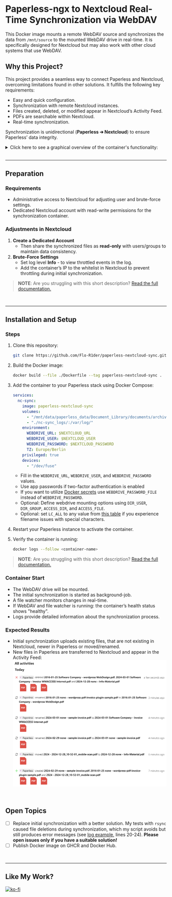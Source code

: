 # Paperless-ngx to Nextcloud Real-Time Synchronization via WebDAV

This Docker image mounts a remote WebDAV source and synchronizes the data from `/mnt/source` to the mounted WebDAV drive in real-time. It is specifically designed for Nextcloud but may also work with other cloud systems that use WebDAV.

## Why this Project?
This project provides a seamless way to connect Paperless and Nextcloud, overcoming limitations found in other solutions. It fulfills the following key requirements:

- Easy and quick configuration.
- Synchronization with remote Nextcloud instances.
- Files created, deleted, or modified appear in Nextcloud’s Activity Feed.
- PDFs are searchable within Nextcloud.
- Real-time synchronization.

Synchronization is unidirectional (**Paperless ➔ Nextcloud**) to ensure Paperless’ data integrity.
<details>
<summary>Click here to see a graphical overview of the container's functionality:</summary>

![](documentation/my-setup_diagram-1.drawio.svg)
</details>
<br>

---

## Preparation

### Requirements
- Administrative access to Nextcloud for adjusting user and brute-force settings.
- Dedicated Nextcloud account with read-write permissions for the synchronization container.

### Adjustments in Nextcloud
1. **Create a Dedicated Account**
   - Then share the synchronized files as **read-only** with users/groups to maintain data consistency.
2. **Brute-Force Settings**
   - Set log level **Info** - to view throttled events in the log.
   - Add the container’s IP to the whitelist in Nextcloud to prevent throttling during initial synchronization.

> **NOTE**: Are you struggling with this short description? [Read the full documentation.](documentation/README.md)

<br>

---

## Installation and Setup

### Steps
1. Clone this repository:
   ```bash
   git clone https://github.com/Flo-R1der/paperless-nextcloud-sync.git
   ```
2. Build the Docker image:
   ```bash
   docker build --file ./Dockerfile --tag paperless-nextcloud-sync .
   ```
3. Add the container to your Paperless stack using Docker Compose:
   ```yaml
   services:
     nc-sync:
       image: paperless-nextcloud-sync
       volumes:
         - "/mnt/data/paperless_data/Document_Library/documents/archive:/mnt/source:ro"
         - "./nc-sync_logs/:/var/log/"
       environment:
         WEBDRIVE_URL: $NEXTCLOUD_URL
         WEBDRIVE_USER: $NEXTCLOUD_USER
         WEBDRIVE_PASSWORD: $NEXTCLOUD_PASSWORD
         TZ: Europe/Berlin
       privileged: true
       devices:
         - "/dev/fuse"
   ```
   - Fill in the `WEBDRIVE_URL`, `WEBDRIVE_USER`, and `WEBDRIVE_PASSWORD` values.
   - Use app passwords if two-factor authentication is enabled 
   - If you want to utilize [Docker secrets](https://docs.docker.com/compose/how-tos/use-secrets/) use `WEBDRIVE_PASSWORD_FILE` instead of `WEBDRIVE_PASSWORD`.
   - Optional: Define webdrive mounting options using `DIR_USER`, `DIR_GROUP`, `ACCESS_DIR`, and `ACCESS_FILE`.
   - Optional: set `LC_ALL` to any value from [this table](https://docs.oracle.com/cd/E23824_01/html/E26033/glset.html#glscx) if you experience filename issues with special characters.

4. Restart your Paperless instance to activate the container.
5. Verify the container is running:
   ```bash
   docker logs --follow <container-name>
   ```

> **NOTE**: Are you struggling with this short description? [Read the full documentation.](documentation/README.md)

### Container Start
- The WebDAV drive will be mounted.
- The initial synchronization is started as background-job.
- A file watcher monitors changes in real-time.
- If WebDAV and file watcher is running: the container’s health status shows "healthy".
- Logs provide detailed information about the synchronization process.


### Expected Results
- Initial synchronization uploads existing files, that are not existing in Nextcloud, newer in Paperless or moved/renamed.
- New files in Paperless are transferred to Nextcloud and appear in the Activity Feed:
![Nextcloud's Activity Feed](documentation/nextcloud-activity_example.png)

<br>

## Open Topics
- [ ] Replace initial synchronization with a better solution. My tests with `rsync` caused file deletions during synchronization, which my script avoids but still produces error messages (see [log example](documentation/container-logs_example.txt), lines 20-24). **Please open issues only if you have a suitable solution!**
- [ ] Publish Docker image on GHCR and Docker Hub.

<br>

---

## Like My Work?
[![ko-fi](https://ko-fi.com/img/githubbutton_sm.svg)](https://ko-fi.com/I3I4160K4Y)
